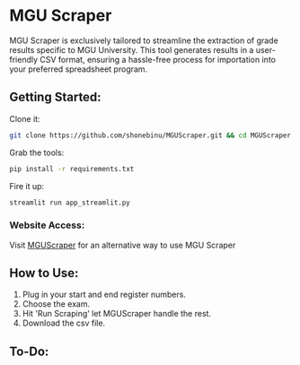 # MGU Scraper

MGU Scraper is exclusively tailored to streamline the extraction of grade results specific to MGU University. This tool generates results in a user-friendly CSV format, ensuring a hassle-free process for importation into your preferred spreadsheet program.

## Getting Started:
Clone it: 
```bash
git clone https://github.com/shonebinu/MGUScraper.git && cd MGUScraper
```
Grab the tools: 
```bash
pip install -r requirements.txt
```
Fire it up: 
```bash
streamlit run app_streamlit.py
```

### Website Access:
Visit [MGUScraper](https://mguscraper.streamlit.app) for an alternative way to use MGU Scraper

## How to Use:
1. Plug in your start and end register numbers.
2. Choose the exam.
3. Hit 'Run Scraping' let MGUScraper handle the rest.
4. Download the csv file.

## To-Do:


